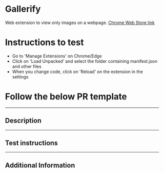 # Gallerify

Web extension to view only images on a webpage. [Chrome Web Store link](https://chromewebstore.google.com/detail/gallerify/ckeilcceaioiamfpkmjmknhcblhnhfcl)

# Instructions to test

- Go to 'Manage Extensions' on Chrome/Edge
- Click on 'Load Unpacked' and select the folder containing manifest.json and other files
- When you change code, click on 'Reload' on the extension in the settings

# Follow the below PR template

---

## Description

---

## Test instructions

---

## Additional Information
